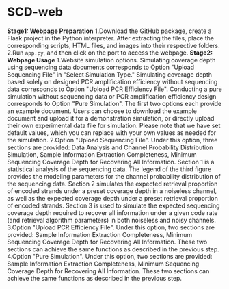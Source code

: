 # SCD-web
**Stage1: Webpage Preparation**
1.Download the GitHub package, create a Flask project in the Python interpreter. After extracting the files, place the corresponding scripts, HTML files, and images into their respective folders.
2.Run `app.py`, and then click on the port to access the webpage.
**Stage2: Webpage Usage**
1.Website simulation options. Simulating coverage depth using sequencing data documents corresponds to Option "Upload Sequencing File" in "Select Simulation Type." Simulating coverage depth based solely on designed PCR amplification efficiency without sequencing data corresponds to Option "Upload PCR Efficiency File". Conducting a pure simulation without sequencing data or PCR amplification efficiency design corresponds to Option "Pure Simulation". The first two options each provide an example document. Users can choose to download the example document and upload it for a demonstration simulation, or directly upload their own experimental data file for simulation. Please note that we have set default values, which you can replace with your own values as needed for the simulation.
2.Option "Upload Sequencing File". Under this option, three sections are provided: Data Analysis and Channel Probability Distribution Simulation, Sample Information Extraction Completeness, Minimum Sequencing Coverage Depth for Recovering All Information. Section 1 is a statistical analysis of the sequencing data. The legend of the third figure provides the modeling parameters for the channel probability distribution of the sequencing data. Section 2 simulates the expected retrieval proportion of encoded strands under a preset coverage depth in a noiseless channel, as well as the expected coverage depth under a preset retrieval proportion of encoded strands. Section 3 is used to simulate the expected sequencing coverage depth required to recover all information under a given code rate (and retrieval algorithm parameters) in both noiseless and noisy channels.
3.Option "Upload PCR Efficiency File". Under this option, two sections are provided: Sample Information Extraction Completeness, Minimum Sequencing Coverage Depth for Recovering All Information. These two sections can achieve the same functions as described in the previous step.
4.Option "Pure Simulation". Under this option, two sections are provided: Sample Information Extraction Completeness, Minimum Sequencing Coverage Depth for Recovering All Information. These two sections can achieve the same functions as described in the previous step.
